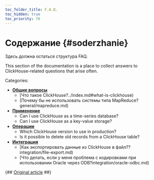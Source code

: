 ```yaml
---
toc_folder_title: F.A.Q.
toc_hidden: true
toc_priority: 76
---
```


# Содержание {#soderzhanie}

Здесь должна остаться структура FAQ.

This section of the documentation is a place to collect answers to ClickHouse-related questions that arise often.

Categories:

-   **[Общие вопросы](../faq/general/index.md)**
    -   [Что такое ClickHouse?../index.md#what-is-clickhouse)
    -   [Почему бы не использовать системы типа MapReduce?general/mapreduce.md)
-   **[Применение](../faq/use-cases/index.md)**
    -   Can I use ClickHouse as a time-series database?
    -   Can I use ClickHouse as a key-value storage?
-   **[Операции](../faq/operations/index.md)**
    -   Which ClickHouse version to use in production?
    -   Is it possible to delete old records from a ClickHouse table?
-   **[Интеграция](../faq/integration/index.md)**
    -   [Как экспортировать данные из ClickHouse в файл??integration/file-export.md)
    -   [Что делать, если у меня проблема с кодировками при использовании Oracle через ODB?integration/oracle-odbc.md)

{## [Original article](https://clickhouse.tech/docs/ru/faq) ##}


